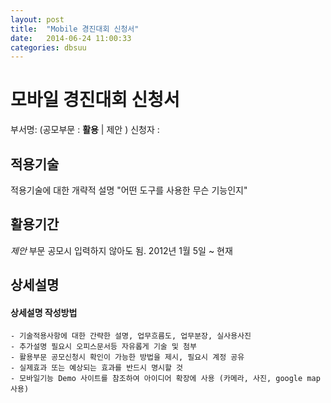 ```yaml
---
layout: post
title:  "Mobile 경진대회 신청서"
date:   2014-06-24 11:00:33
categories: dbsuu
---
```


# 모바일 경진대회 신청서

부서명:  (공모부문 : **활용** | 제안 )  신청자 : 

## 적용기술

적용기술에 대한 개략적 설명 "어떤 도구를 사용한 무슨 기능인지"

## 활용기간 

*제안* 부문 공모시 입력하지 않아도 됨. 2012년 1월 5일 ~ 현재

## 상세설명 

#### 상세설명 작성방법

	- 기술적용사항에 대한 간략한 설명, 업무흐름도, 업무분장, 실사용사진  
	- 추가설명 필요시 오피스문서등 자유롭게 기술 및 첨부 
	- 활용부문 공모신청시 확인이 가능한 방법을 제시, 필요시 계정 공유  
	- 실제효과 또는 예상되는 효과를 반드시 명시할 것 
	- 모바일기능 Demo 사이트를 참조하여 아이디어 확장에 사용 (카메라, 사진, google map 사용) 


